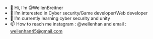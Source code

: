 - 👋 Hi, I’m @WellenBreitner
- 👀 I’m interested in Cyber security/Game developer/Web developer
- 🌱 I’m currently learning cyber security and unity 
- 📫 How to reach me instagram : @wellenhan and email : wellenhan45@gmail.com

<!---
WellenBreitner/WellenBreitner is a ✨ special ✨ repository because its `README.md` (this file) appears on your GitHub profile.
You can click the Preview link to take a look at your changes.
--->
